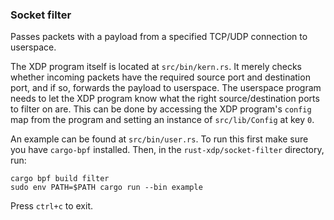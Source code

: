 ### Socket filter

Passes packets with a payload from a specified TCP/UDP connection to userspace.

The XDP program itself is located at ```src/bin/kern.rs```. It merely checks whether incoming packets have the 
required source port and destination port, and if so, forwards the payload to userspace. The userspace program needs 
to let the XDP program know what the right source/destination ports to filter on are. This can be done by accessing 
the XDP program's ```config``` map from the program and setting an instance of ```src/lib/Config``` at key ```0```.

An example can be found at ```src/bin/user.rs```. To run this first make sure you have ```cargo-bpf``` installed. 
Then, in the ```rust-xdp/socket-filter``` directory, run:

    cargo bpf build filter
    sudo env PATH=$PATH cargo run --bin example

Press ```ctrl+c``` to exit.
